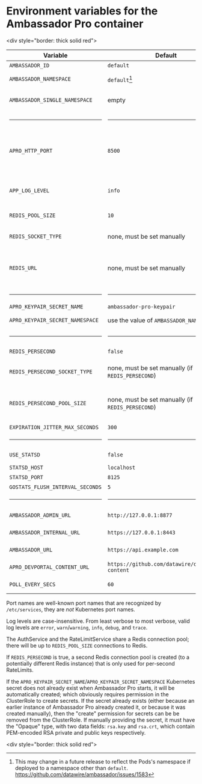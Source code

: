 # Environment variables for the Ambassador Pro container

<div style="border: thick solid red"> </div>


| Variable                         | Default                                           | Value type                                                                    | Purpose                                              |
|----------------------------------|---------------------------------------------------|-------------------------------------------------------------------------------|------------------------------------------------------|
| `AMBASSADOR_ID`                  | `default`                                         | plain string                                                                  | Ambassador                                           |
| `AMBASSADOR_NAMESPACE`           | `default`[^1]                                     | Kubernetes namespace                                                          | Ambassador                                           |
| `AMBASSADOR_SINGLE_NAMESPACE`    | empty                                             | Boolean; non-empty=true, empty=false                                          | Ambassador                                           |
| <hr/>                            | <hr/>                                             | <hr/>                                                                         | <hr/>                                                |
| `APRO_HTTP_PORT`                 | `8500`                                            | TCP port number or name                                                       | Filter gRPC, RateLimit gRPC, health HTTP, debug HTTP |
| `APP_LOG_LEVEL`                  | `info`                                            | log level                                                                     | Ambassador Pro general-purpose                       |
| `REDIS_POOL_SIZE`                | `10`                                              | integer                                                                       | Filter, RateLimit                                    |
| `REDIS_SOCKET_TYPE`              | none, must be set manually                        | Go network such as `tcp` or `unix`; see [Go `net.Dial`][]                     | Filter, RateLimit                                    |
| `REDIS_URL`                      | none, must be set manually                        | Go network address; for TCP this is a `host:port` pair; see [Go `net.Dial`][] | Filter, RateLimit                                    |
| <hr/>                            | <hr/>                                             | <hr/>                                                                         | <hr/>                                                |
| `APRO_KEYPAIR_SECRET_NAME`       | `ambassador-pro-keypair`                          | Kubernetes name                                                               | Filter                                               |
| `APRO_KEYPAIR_SECRET_NAMESPACE`  | use the value of `AMBASSADOR_NAMESPACE`           | Kubernetes namespace                                                          | Filter                                               |
| <hr/>                            | <hr/>                                             | <hr/>                                                                         | <hr/>                                                |
| `REDIS_PERSECOND`                | `false`                                           | Boolean; [Go `strconv.ParseBool`][]                                           | RateLimit                                            |
| `REDIS_PERSECOND_SOCKET_TYPE`    | none, must be set manually (if `REDIS_PERSECOND`) | Go network such as `tcp` or `unix`; see [Go `net.Dial`][]                     | RateLimit                                            |
| `REDIS_PERSECOND_POOL_SIZE`      | none, must be set manually (if `REDIS_PERSECOND`) | Go network address; for TCP this is a `host:port` pair; see [Go `net.Dial`][] | RateLimit                                            |
| `EXPIRATION_JITTER_MAX_SECONDS`  | `300`                                             | integer                                                                       | RateLimit                                            |
| <hr/>                            | <hr/>                                             | <hr/>                                                                         | <hr/>                                                |
| `USE_STATSD`                     | `false`                                           | Boolean; [Go `strconv.ParseBool`][]                                           | RateLimit                                            |
| `STATSD_HOST`                    | `localhost`                                       | hostname                                                                      | RateLimit                                            |
| `STATSD_PORT`                    | `8125`                                            | integer                                                                       | RateLimit                                            |
| `GOSTATS_FLUSH_INTERVAL_SECONDS` | `5`                                               | integer                                                                       | RateLimit                                            |
| <hr/>                            | <hr/>                                             | <hr/>                                                                         | <hr/>                                                |
| `AMBASSADOR_ADMIN_URL`           | `http://127.0.0.1:8877`                           | URL                                                                           | Developer Portal                                     |
| `AMBASSADOR_INTERNAL_URL`        | `https://127.0.0.1:8443`                          | URL                                                                           | Developer Portal                                     |
| `AMBASSADOR_URL`                 | `https://api.example.com`                         | URL                                                                           | Developer Portal                                     |
| `APRO_DEVPORTAL_CONTENT_URL`     | `https://github.com/datawire/devportal-content`   | git-remote URL                                                                | Developer Portal                                     |
| `POLL_EVERY_SECS`                | `60`                                              | integer                                                                       | Developer Portal                                     |

<!--

  Intentionally omit `RLS_RUNTIME_DIR` from the above table; it exists
  for development purposes and isn't meant to be set by end users.

-->

Port names are well-known port names that are recognized by
`/etc/services`, they are *not* Kubernetes port names.

Log levels are case-insensitive. From least verbose to most verbose,
valid log levels are `error`, `warn`/`warning`, `info`, `debug`, and
`trace`.

The AuthService and the RateLimitService share a Redis connection
pool; there will be up to `REDIS_POOL_SIZE` connections to Redis.

If `REDIS_PERSECOND` is true, a second Redis connection pool is
created (to a potentially different Redis instance) that is only used
for per-second RateLimits.

If the `APRO_KEYPAIR_SECRET_NAME`/`APRO_KEYPAIR_SECRET_NAMESPACE`
Kubernetes secret does not already exist when Ambassador Pro starts,
it will be automatically created; which obviously requires permission
in the ClusterRole to create secrets.  If the secret already exists
(either because an earlier instance of Ambassador Pro already created
it, or because it was created manually), then the "create" permission
for secrets can be be removed from the ClusterRole.  If manually
providing the secret, it must have the "Opaque" type, with two data
fields: `rsa.key` and `rsa.crt`, which contain PEM-encoded RSA private
and public keys respectively.

<div style="border: thick solid red"> </div>

[^1]: This may change in a future release to reflect the Pods's
    namespace if deployed to a namespace other than `default`.
    https://github.com/datawire/ambassador/issues/1583

[Go `net.Dial`]: https://golang.org/pkg/net/#Dial
[Go `strconv.ParseBool`]: https://golang.org/pkg/strconv/#ParseBool
